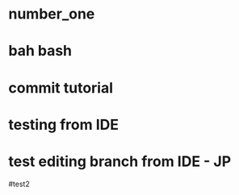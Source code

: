 # number_one

# bah bash
# commit tutorial
# testing from IDE
# test editing branch from IDE - JP
#test2